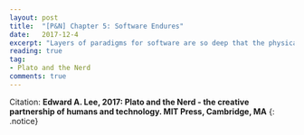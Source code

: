 ```yaml
---
layout: post
title:  "[P&N] Chapter 5: Software Endures"
date:   2017-12-4
excerpt: "Layers of paradigms for software are so deep that the physical world largely becomes irrelevant; Software reflects the personalities and idiosyncrasies of its creators..."
reading: true
tag:
- Plato and the Nerd
comments: true
---
```

Citation: **Edward A. Lee, 2017: Plato and the Nerd - the creative partnership of humans and technology. MIT Press, Cambridge, MA**
{: .notice}

